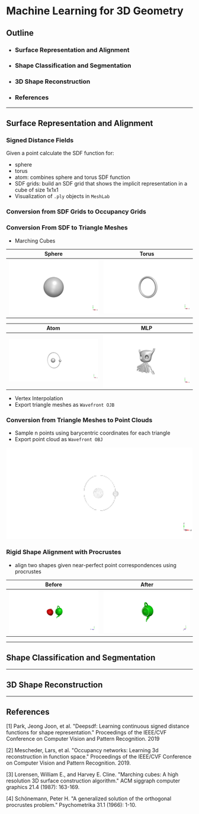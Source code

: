 # Machine Learning for 3D Geometry

## Outline
- ### Surface Representation and Alignment
- ### Shape Classification and Segmentation
- ### 3D Shape Reconstruction
- ### References
---
## Surface Representation and Alignment
### Signed Distance Fields
Given a point calculate the SDF function for:
- sphere
- torus
- atom: combines sphere and torus SDF function
- SDF grids: build an SDF grid that shows the implicit representation in a cube of size 1x1x1
- Visualization of `.ply` objects in `MeshLab`
### Conversion from SDF Grids to Occupancy Grids
### Conversion From SDF to Triangle Meshes
- Marching Cubes

Sphere            |  Torus
:-------------------------:|:-------------------------:
![sphere](./E1/images/marching-cubes-sphere.png) | ![torus](./E1/images/marching-cubes-torus.png)

Atom            |  MLP
:-------------------------:|:-------------------------:
![atom](./E1/images/marching-cubes-atom.png) | ![mlp](./E1/images/marching-cubes-mlp.png)

- Vertex Interpolation
- Export triangle meshes as `Wavefront OJB`
### Conversion from Triangle Meshes to Point Clouds
- Sample n points using barycentric coordinates for each triangle
- Export point cloud as `Wavefront OBJ`

![sphere](./E1/images/atom-point-cloud.png)

### Rigid Shape Alignment with Procrustes
- align two shapes given near-perfect point correspondences using procrustes

Before            |  After
:-------------------------:|:-------------------------:
![before](./E1/images/alignment-before.png) | ![after](./E1/images/alignment-after.png)

---
## Shape Classification and Segmentation
---
## 3D Shape Reconstruction
---
## References

[1] Park, Jeong Joon, et al. "Deepsdf: Learning continuous signed distance functions for shape representation." Proceedings of the IEEE/CVF Conference on Computer Vision and Pattern Recognition. 2019

[2] Mescheder, Lars, et al. "Occupancy networks: Learning 3d reconstruction in function space." Proceedings of the IEEE/CVF Conference on Computer Vision and Pattern Recognition. 2019.

[3] Lorensen, William E., and Harvey E. Cline. "Marching cubes: A high resolution 3D surface construction algorithm." ACM siggraph computer graphics 21.4 (1987): 163-169.

[4] Schönemann, Peter H. "A generalized solution of the orthogonal procrustes problem." Psychometrika 31.1 (1966): 1-10.